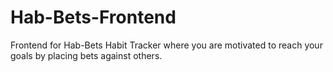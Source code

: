 # Hab-Bets-Frontend
Frontend for Hab-Bets Habit Tracker where you are motivated to reach your goals by placing bets against others.
